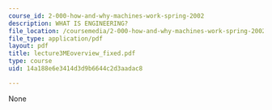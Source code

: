 ```yaml
---
course_id: 2-000-how-and-why-machines-work-spring-2002
description: WHAT IS ENGINEERING?
file_location: /coursemedia/2-000-how-and-why-machines-work-spring-2002/14a188e6e3414d3d9b6644c2d3aadac8_lecture3MEoverview_fixed.pdf
file_type: application/pdf
layout: pdf
title: lecture3MEoverview_fixed.pdf
type: course
uid: 14a188e6e3414d3d9b6644c2d3aadac8

---
```

None